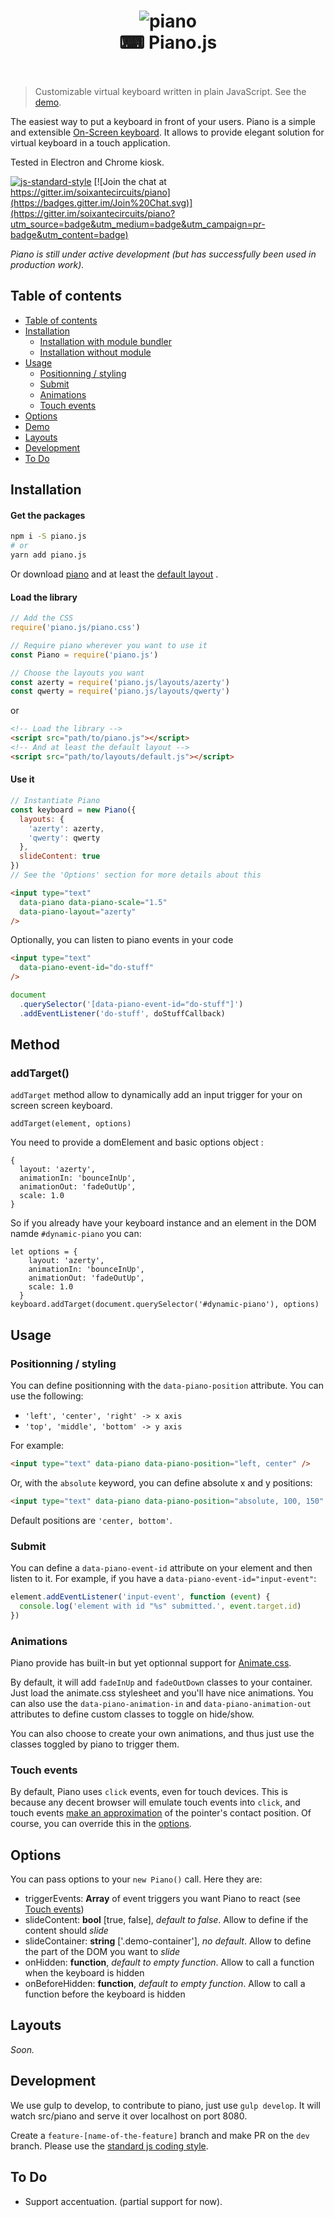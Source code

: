 <h1 align="center">
  <img src="https://rawgit.com/soixantecircuits/piano/master/piano-icon.png" alt="piano">
  <br>
  ⌨ Piano.js
  <br><br>
</h1>


> Customizable virtual keyboard written in plain JavaScript. See the [demo](http://soixantecircuits.github.io/piano).

The easiest way to put a keyboard in front of your users. Piano is a simple and extensible [On-Screen keyboard](https://en.wikipedia.org/wiki/Virtual_keyboard). It allows to provide elegant solution for virtual keyboard in a touch application. 

Tested in Electron and Chrome kiosk.


[![js-standard-style](https://img.shields.io/badge/code%20style-standard-brightgreen.svg)](http://standardjs.com/)
[![Join the chat at https://gitter.im/soixantecircuits/piano](https://badges.gitter.im/Join%20Chat.svg)](https://gitter.im/soixantecircuits/piano?utm_source=badge&utm_medium=badge&utm_campaign=pr-badge&utm_content=badge)

*Piano is still under active development (but has successfully been used in production work).*

## Table of contents

<!-- TOC depthFrom:2 depthTo:6 withLinks:1 updateOnSave:1 orderedList:0 -->

- [Table of contents](#table-of-contents)
- [Installation](#installation)
	- [Installation with module bundler](#installation-with-module-bundler)
	- [Installation without module](#installation-without-webpack)
- [Usage](#usage)
	- [Positionning / styling](#positionning-styling)
	- [Submit](#submit)
	- [Animations](#animations)
	- [Touch events](#touch-events)
- [Options](#options)
- [Demo](#demo)
- [Layouts](#layouts)
- [Development](#development)
- [To Do](#to-do)

<!-- /TOC -->


## Installation

#### Get the packages

```bash
npm i -S piano.js
# or
yarn add piano.js
```

Or download [piano](piano.js) and at least the [default layout](layouts/default.js) .

#### Load the library

```js
// Add the CSS
require('piano.js/piano.css')

// Require piano wherever you want to use it
const Piano = require('piano.js')

// Choose the layouts you want
const azerty = require('piano.js/layouts/azerty')
const qwerty = require('piano.js/layouts/qwerty')
```

or

```html
<!-- Load the library -->
<script src="path/to/piano.js"></script>
<!-- And at least the default layout -->
<script src="path/to/layouts/default.js"></script>
```

#### Use it

```js
// Instantiate Piano
const keyboard = new Piano({
  layouts: {
    'azerty': azerty,
    'qwerty': qwerty
  },
  slideContent: true
})
// See the 'Options' section for more details about this
```

```html
<input type="text"
  data-piano data-piano-scale="1.5"
  data-piano-layout="azerty"
/>
```

Optionally, you can listen to piano events in your code

```html
<input type="text"
  data-piano-event-id="do-stuff"
/>
```

```js
document
  .querySelector('[data-piano-event-id="do-stuff"]')
  .addEventListener('do-stuff', doStuffCallback)
```

## Method 

### addTarget()

`addTarget` method allow to dynamically add an input trigger for your on screen screen keyboard.

```
addTarget(element, options)
```

You need to provide a domElement and basic options object : 

```
{
  layout: 'azerty',
  animationIn: 'bounceInUp',
  animationOut: 'fadeOutUp',
  scale: 1.0
}
```

So if you already have your keyboard instance and an element in the DOM namde `#dynamic-piano` you can:

```
let options = {
    layout: 'azerty',
    animationIn: 'bounceInUp',
    animationOut: 'fadeOutUp',
    scale: 1.0
  }
keyboard.addTarget(document.querySelector('#dynamic-piano'), options)
```


## Usage

### Positionning / styling

You can define positionning with the `data-piano-position` attribute. You can use the following:
- `'left', 'center', 'right' -> x axis`
- `'top', 'middle', 'bottom' -> y axis`

For example:
```html
<input type="text" data-piano data-piano-position="left, center" />
```

Or, with the `absolute` keyword, you can define absolute x and y positions:
```html
<input type="text" data-piano data-piano-position="absolute, 100, 150" />
```

Default positions are `'center, bottom'`.


### Submit

You can define a `data-piano-event-id` attribute on your element and then listen to it.
For example, if you have a `data-piano-event-id="input-event"`:

```js
element.addEventListener('input-event', function (event) {
  console.log('element with id "%s" submitted.', event.target.id)
})
```


### Animations

Piano provide has built-in but yet optionnal support for [Animate.css](https://daneden.github.io/animate.css/).

By default, it will add `fadeInUp` and `fadeOutDown` classes to your container. Just load the animate.css stylesheet and you'll have nice animations. You can also use the `data-piano-animation-in` and `data-piano-animation-out` attributes to define custom classes to toggle on hide/show.

You can also choose to create your own animations, and thus just use the classes toggled by piano to trigger them.


### Touch events

By default, Piano uses `click` events, even for touch devices. This is because any decent browser will emulate touch events into `click`, and touch events [make an approximation](https://developer.mozilla.org/en-US/docs/Web/API/PointerEvent/height) of the pointer's contact position. Of course, you can override this in the [options](#options).

## Options

You can pass options to your `new Piano()` call. Here they are:
- triggerEvents: **Array** of event triggers you want Piano to react (see [Touch events](#touch-events))
- slideContent: **bool** [true, false], _default to false_. Allow to define if the content should _slide_
- slideContainer: **string** ['.demo-container'], _no default_. Allow to define the part of the DOM you want to _slide_
- onHidden: **function**, _default to empty function_. Allow to call a function when the keyboard is hidden
- onBeforeHidden: **function**, _default to empty function_. Allow to call a function before the keyboard is hidden

## Layouts
*Soon.*

## Development
We use gulp to develop, to contribute to piano, just use `gulp develop`. It will watch src/piano and serve it over localhost on port 8080.

Create a `feature-[name-of-the-feature]` branch and make PR on the `dev` branch. Please use the [standard js coding style](https://github.com/feross/standard).

## To Do
- Support accentuation. (partial support for now).
